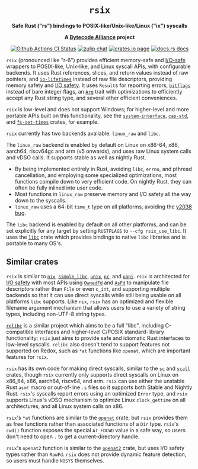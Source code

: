 <div align="center">
  <h1><code>rsix</code></h1>

  <p>
    <strong>Safe Rust ("rs") bindings to POSIX-like/Unix-like/Linux ("ix") syscalls</strong>
  </p>

  <strong>A <a href="https://bytecodealliance.org/">Bytecode Alliance</a> project</strong>

  <p>
    <a href="https://github.com/bytecodealliance/rsix/actions?query=workflow%3ACI"><img src="https://github.com/bytecodealliance/rsix/workflows/CI/badge.svg" alt="Github Actions CI Status" /></a>
    <a href="https://bytecodealliance.zulipchat.com/#narrow/stream/206238-general"><img src="https://img.shields.io/badge/zulip-join_chat-brightgreen.svg" alt="zulip chat" /></a>
    <a href="https://crates.io/crates/rsix"><img src="https://img.shields.io/crates/v/rsix.svg" alt="crates.io page" /></a>
    <a href="https://docs.rs/rsix"><img src="https://docs.rs/rsix/badge.svg" alt="docs.rs docs" /></a>
  </p>
</div>

`rsix` (pronounced like "r-6") provides efficient memory-safe and
[I/O-safe] wrappers to POSIX-like, Unix-like, and Linux syscall APIs, with
configurable backends. It uses Rust references, slices, and return values
instead of raw pointers, and [`io-lifetimes`] instead of raw file descriptors,
providing memory safety and [I/O safety]. It uses `Result`s for reporting
errors, [`bitflags`] instead of bare integer flags, an [`Arg`] trait with
optimizations to efficiently accept any Rust string type, and several other
efficient conveniences.

`rsix` is low-level and does not support Windows; for higher-level and more
portable APIs built on this functionality, see the [`system-interface`],
[`cap-std`], and [`fs-set-times`] crates, for example.

`rsix` currently has two backends available: `linux_raw` and `libc`.

The `linux_raw` backend is enabled by default on Linux on x86-64, x86, aarch64,
riscv64gc and arm (v5 onwards), and uses raw Linux system calls and vDSO calls.
It supports stable as well as nightly Rust.
 - By being implemented entirely in Rust, avoiding `libc`, `errno`, and pthread
   cancellation, and employing some specialized optimizations, most functions
   compile down to very efficient code. On nightly Rust, they can often be
   fully inlined into user code.
 - Most functions in `linux_raw` preserve memory and I/O safety all the way
   down to the syscalls.
 - `linux_raw` uses a 64-bit `time_t` type on all platforms, avoiding the
   [y2038 bug].

The `libc` backend is enabled by default on all other platforms, and can be
set explicitly for any target by setting `RUSTFLAGS` to `--cfg rsix_use_libc`.
It uses the [`libc`] crate which provides bindings to native `libc` libraries
and is portable to many OS's.

## Similar crates

`rsix` is similar to [`nix`], [`simple_libc`], [`unix`], [`nc`], and [`uapi`].
`rsix` is architected for [I/O safety] with most APIs using [`OwnedFd`] and
[`AsFd`] to manipulate file descriptors rather than `File` or even `c_int`, and
supporting multiple backends so that it can use direct syscalls while still
being usable on all platforms `libc` supports. Like `nix`, `rsix` has an
optimized and flexible filename argument mechanism that allows users to use a
variety of string types, including non-UTF-8 string types.

[`relibc`] is a similar project which aims to be a full "libc", including
C-compatible interfaces and higher-level C/POSIX standard-library
functionality; `rsix` just aims to provide safe and idiomatic Rust interfaces
to low-level syscalls. `relibc` also doesn't tend to support features not
supported on Redox, such as `*at` functions like `openat`, which are
important features for `rsix`.

`rsix` has its own code for making direct syscalls, similar to the [`sc`]
and [`scall`] crates, though `rsix` currently only supports direct syscalls on
Linux on x86\_64, x86, aarch64, riscv64, and arm. `rsix` can use either the
unstable Rust `asm!` macro or out-of-line `.s` files so it supports both Stable
and Nightly Rust. `rsix`'s syscalls report errors using an optimized `Error`
type, and `rsix` supports Linux's vDSO mechanism to optimize Linux
`clock_gettime` on all architectures, and all Linux system calls on x86.

`rsix`'s `*at` functions are similar to the [`openat`] crate, but `rsix`
provides them as free functions rather than associated functions of a `Dir`
type. `rsix`'s `cwd()` function exposes the special `AT_FDCWD` value in a safe
way, so users don't need to open `.` to get a current-directory handle.

`rsix`'s `openat2` function is similar to the [`openat2`] crate, but uses
I/O safety types rather than `RawFd`. `rsix` does not provide dynamic feature
detection, so users must handle `NOSYS` themselves.

[`nix`]: https://crates.io/crates/nix
[`unix`]: https://crates.io/crates/unix
[`nc`]: https://crates.io/crates/nc
[`simple_libc`]: https://crates.io/crates/simple_libc
[`uapi`]: https://crates.io/crates/uapi
[`relibc`]: https://github.com/redox-os/relibc
[`syscall`]: https://crates.io/crates/syscall
[`sc`]: https://crates.io/crates/sc
[`scall`]: https://crates.io/crates/scall
[`system-interface`]: https://crates.io/crates/system-interface
[`openat`]: https://crates.io/crates/openat
[`openat2`]: https://crates.io/crates/openat2
[`fs-set-times`]: https://crates.io/crates/fs-set-times
[`io-lifetimes`]: https://crates.io/crates/io-lifetimes
[`libc`]: https://crates.io/crates/libc
[`cap-std`]: https://crates.io/crates/cap-std
[`bitflags`]: https://crates.io/crates/bitflags
[`Arg`]: https://docs.rs/rsix/latest/rsix/path/trait.Arg.html
[I/O-safe]: https://github.com/rust-lang/rfcs/pull/3128
[I/O safety]: https://github.com/rust-lang/rfcs/pull/3128
[y2038 bug]: https://en.wikipedia.org/wiki/Year_2038_problem
[`OwnedFd`]: https://docs.rs/io-lifetimes/latest/io_lifetimes/struct.OwnedFd.html
[`AsFd`]: https://docs.rs/io-lifetimes/latest/io_lifetimes/trait.AsFd.html
